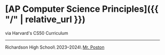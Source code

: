 # [AP Computer Science Principles]({{ "/" | relative_url }})

via Harvard's CS50 Curriculum

---

Richardson High School\\
2023–2024\\
[Mr. Poston](mailto:john.poston@risd.org)
